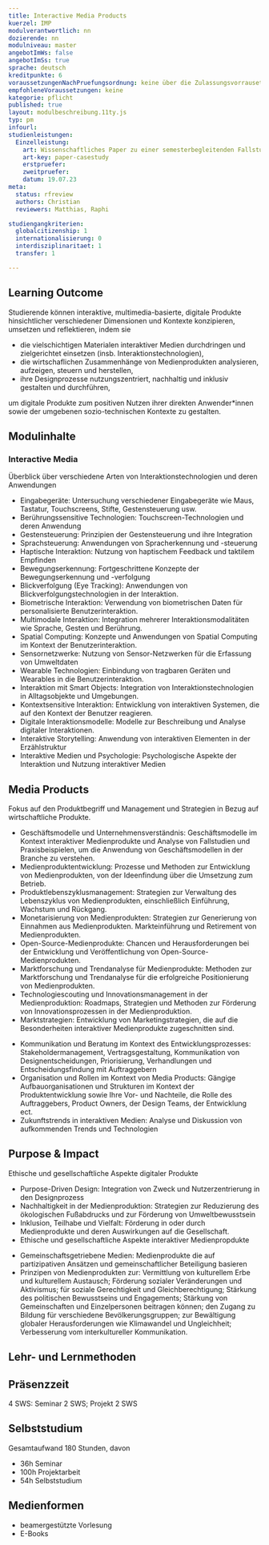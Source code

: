 ```yaml
---
title: Interactive Media Products
kuerzel: IMP
modulverantwortlich: nn
dozierende: nn
modulniveau: master
angebotImWs: false
angebotImSs: true
sprache: deutsch
kreditpunkte: 6
voraussetzungenNachPruefungsordnung: keine über die Zulassungsvorrausetzungen zum Studium hinausgehenden
empfohleneVoraussetzungen: keine
kategorie: pflicht
published: true
layout: modulbeschreibung.11ty.js
typ: pm
infourl: 
studienleistungen:
  Einzelleistung:
    art: Wissenschaftliches Paper zu einer semesterbegleitenden Fallstudie
    art-key: paper-casestudy
    erstpruefer: 
    zweitpruefer: 
    datum: 19.07.23
meta:
  status: rfreview
  authors: Christian    
  reviewers: Matthias, Raphi

studiengangkriterien:
  globalcitizenship: 1
  internationalisierung: 0
  interdisziplinaritaet: 1
  transfer: 1

---
```



## Learning Outcome

Studierende können interaktive, multimedia-basierte, digitale Produkte hinsichtlicher verschiedener Dimensionen und Kontexte konzipieren, umsetzen und reflektieren, indem sie

- die vielschichtigen Materialen interaktiver Medien durchdringen und zielgerichtet einsetzen  (insb. Interaktionstechnologien),
- die wirtschaflichen Zusammenhänge von Medienprodukten analysieren, aufzeigen, steuern und herstellen,
- ihre Designprozesse nutzungszentriert, nachhaltig und inklusiv gestalten und durchführen,

um digitale Produkte zum positiven Nutzen ihrer direkten Anwender\*innen sowie der umgebenen sozio-technischen Kontexte zu gestalten.

## Modulinhalte

<!--

> Christian: Runde 1 … noch nicht als Learning Outcome formuliert
> 
Folgende Themen/ Blöcke/ Bausteine fände ich gut/ könnte ich mir vorstellen

## Interactive // Media // Products // Interactive Media // Media Products // Interactive Products
Was ist was und was nicht und was heißt das eigentlich?
-->

### Interactive Media

Überblick über verschiedene Arten von Interaktionstechnologien und deren Anwendungen
<!--
>> rgr: der erste Punk ist wie die Überschrift zur Liste hier oder? Wozu setzen sie den Überblick ein? Was tun Studis mit dem Wissen? Was soll zu den einzelnen Technologien vermittelt werden. Sorry, bin da gerade phantasielos
-->
- Eingabegeräte: Untersuchung verschiedener Eingabegeräte wie Maus, Tastatur, Touchscreens, Stifte, Gestensteuerung usw.
- Berührungssensitive Technologien: Touchscreen-Technologien und deren Anwendung
- Gestensteuerung: Prinzipien der Gestensteuerung und ihre Integration
- Sprachsteuerung: Anwendungen von Spracherkennung und -steuerung
- Haptische Interaktion: Nutzung von haptischem Feedback und taktilem Empfinden
- Bewegungserkennung: Fortgeschrittene Konzepte der Bewegungserkennung und -verfolgung
- Blickverfolgung (Eye Tracking): Anwendungen von Blickverfolgungstechnologien in der Interaktion.
- Biometrische Interaktion: Verwendung von biometrischen Daten für personalisierte Benutzerinteraktion.
- Multimodale Interaktion: Integration mehrerer Interaktionsmodalitäten wie Sprache, Gesten und Berührung.
- Spatial Computing: Konzepte und Anwendungen von Spatial Computing im Kontext der Benutzerinteraktion.
- Sensornetzwerke: Nutzung von Sensor-Netzwerken für die Erfassung von Umweltdaten
- Wearable Technologien: Einbindung von tragbaren Geräten und Wearables in die Benutzerinteraktion.
- Interaktion mit Smart Objects: Integration von Interaktionstechnologien in Alltagsobjekte und Umgebungen.
- Kontextsensitive Interaktion: Entwicklung von interaktiven Systemen, die auf den Kontext der Benutzer reagieren.
- Digitale Interaktionsmodelle: Modelle zur Beschreibung und Analyse digitaler Interaktionen.
- Interaktive Storytelling: Anwendung von interaktiven Elementen in der Erzählstruktur
- Interaktive Medien und Psychologie: Psychologische Aspekte der Interaktion und Nutzung interaktiver Medien


## Media Products
<!--
>>rgr: wie wäre es mit Management? Oder Strategie? of Media Products
-->
Fokus auf den Produktbegriff und Management und Strategien in Bezug auf wirtschaftliche Produkte.

- Geschäftsmodelle und Unternehmensverständnis: Geschäftsmodelle im Kontext interaktiver Medienprodukte und Analyse von Fallstudien und Praxisbeispielen, um die Anwendung von Geschäftsmodellen in der Branche zu verstehen.
- Medienproduktentwicklung: Prozesse und Methoden zur Entwicklung von Medienprodukten, von der Ideenfindung über die Umsetzung zum Betrieb.
- Produktlebenszyklusmanagement: Strategien zur Verwaltung des Lebenszyklus von Medienprodukten, einschließlich Einführung, Wachstum und Rückgang.
- Monetarisierung von Medienprodukten: Strategien zur Generierung von Einnahmen aus Medienprodukten. Markteinführung und Retirement von Medienprodukten.
- Open-Source-Medienprodukte: Chancen und Herausforderungen bei der Entwicklung und Veröffentlichung von Open-Source-Medienprodukten.
- Marktforschung und Trendanalyse für Medienprodukte: Methoden zur Marktforschung und Trendanalyse für die erfolgreiche Positionierung von Medienprodukten.
- Technologiescouting und Innovationsmanagement in der Medienproduktion: Roadmaps, Strategien und Methoden zur Förderung von Innovationsprozessen in der Medienproduktion.
- Marktstrategien: Entwicklung von Marketingstrategien, die auf die Besonderheiten interaktiver Medienprodukte zugeschnitten sind.
<!--

> rgr: Kleinigkeiten ergänzt

> rgr: könnte die folgenden Punkte hier ergänzen
-->
- Kommunikation und Beratung im Kontext des Entwicklungsprozesses: Stakeholdermanagement, Vertragsgestaltung, Kommunikation von Designentscheidungen, Priorisierung, Verhandlungen und Entscheidungsfindung mit Auftraggebern
- Organisation und Rollen im Kontext von Media Products: Gängige Aufbauorganisationen und Strukturen im Kontext der Produktentwicklung sowie Ihre Vor- und Nachteile, die Rolle des Auftraggebers, Product Owners, der Design Teams, der Entwicklung ect.
- Zukunftstrends in interaktiven Medien: Analyse und Diskussion von aufkommenden Trends und Technologien

<!--
> für diesen Teil könnte ich mir vorstellen, dass die Studis Case Studies analysieren und dann ne eigene Strategie für ein Produkt entiwcklen oder so. Dann könnte auch Teil 3 gut addressiert werden.

-- als Idee für die Prüfung aufgenommen
-->

## Purpose & Impact
Ethische und gesellschaftliche Aspekte digitaler Produkte

- Purpose-Driven Design: Integration von Zweck und Nutzerzentrierung in den Designprozess
- Nachhaltigkeit in der Medienproduktion: Strategien zur Reduzierung des ökologischen Fußabdrucks und zur Förderung von Umweltbewusstsein
- Inklusion, Teilhabe und Vielfalt: Förderung in oder durch Medienprodukte und deren Auswirkungen auf die Gesellschaft.
- Ethische und gesellschaftliche Aspekte interaktiver Medienpropdukte
<!--
> rgr: der Punkt thische und gesellschaftliche Aspekte ist eher ne Headline für diesen Teil, richtig? Oder was verbirgt sich hier konkret? Was sollen Studis hier lernen? Machen?
-->
- Gemeinschaftsgetriebene Medien: Medienprodukte die auf partizipativen Ansätzen und gemeinschaftlicher Beteiligung basieren
- Prinzipen von Medienprodukten zur: Vermittlung von kulturellem Erbe und kulturellem Austausch; Förderung sozialer Veränderungen und Aktivismus; für soziale Gerechtigkeit und Gleichberechtigung; Stärkung des politischen Bewusstseins und Engagements; Stärkung von Gemeinschaften und Einzelpersonen beitragen können; den Zugang zu Bildung für verschiedene Bevölkerungsgruppen; zur Bewältigung globaler Herausforderungen wie Klimawandel und Ungleichheit; Verbesserung vom interkultureller Kommunikation.
<!--
<> rgr: Teil finde ich gut, ist mMn kompatible mit teil 1 oder 2, alleine ohen Anwendung wahrscheinlich was trocken.

## Außerdem

> rgr: passt eher zum ersten Teil Interactive Media, oder?
> rgr: den letzten Punkt würde ich rausnehmen: finde ich abgedeckt durch Marktforschung und Trendanalyse sowie Technologiescouting und Innovationsmanagement

-->



## Lehr- und Lernmethoden

## Präsenzzeit
4 SWS: Seminar 2 SWS; Projekt 2 SWS

## Selbststudium
Gesamtaufwand 180 Stunden, davon 

- 36h Seminar 
- 100h Projektarbeit 
- 54h Selbststudium

## Medienformen
- beamergestützte Vorlesung
- E-Books